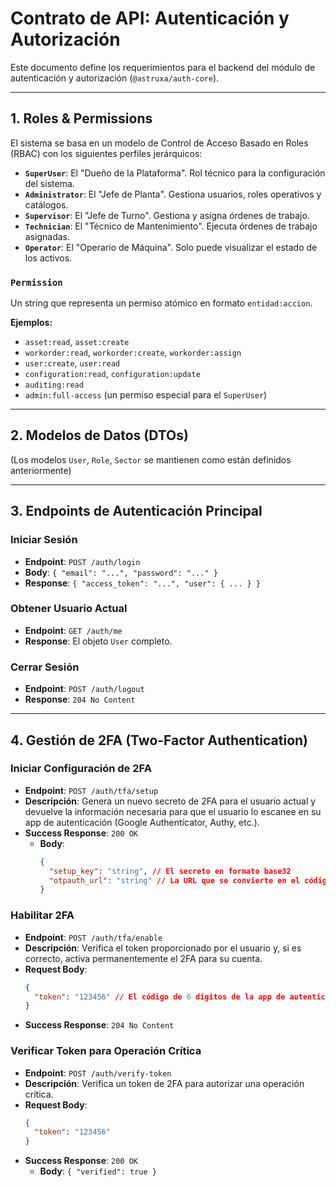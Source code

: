# Contrato de API: Autenticación y Autorización

Este documento define los requerimientos para el backend del módulo de autenticación y autorización (`@astruxa/auth-core`).

---

## 1. Roles & Permissions

El sistema se basa en un modelo de Control de Acceso Basado en Roles (RBAC) con los siguientes perfiles jerárquicos:

-   **`SuperUser`**: El "Dueño de la Plataforma". Rol técnico para la configuración del sistema.
-   **`Administrator`**: El "Jefe de Planta". Gestiona usuarios, roles operativos y catálogos.
-   **`Supervisor`**: El "Jefe de Turno". Gestiona y asigna órdenes de trabajo.
-   **`Technician`**: El "Técnico de Mantenimiento". Ejecuta órdenes de trabajo asignadas.
-   **`Operator`**: El "Operario de Máquina". Solo puede visualizar el estado de los activos.

### `Permission`

Un string que representa un permiso atómico en formato `entidad:accion`.

**Ejemplos:**
- `asset:read`, `asset:create`
- `workorder:read`, `workorder:create`, `workorder:assign`
- `user:create`, `user:read`
- `configuration:read`, `configuration:update`
- `auditing:read`
- `admin:full-access` (un permiso especial para el `SuperUser`)

---

## 2. Modelos de Datos (DTOs)

(Los modelos `User`, `Role`, `Sector` se mantienen como están definidos anteriormente)

---

## 3. Endpoints de Autenticación Principal

### Iniciar Sesión

-   **Endpoint**: `POST /auth/login`
-   **Body**: `{ "email": "...", "password": "..." }`
-   **Response**: `{ "access_token": "...", "user": { ... } }`

### Obtener Usuario Actual

-   **Endpoint**: `GET /auth/me`
-   **Response**: El objeto `User` completo.

### Cerrar Sesión

-   **Endpoint**: `POST /auth/logout`
-   **Response**: `204 No Content`

---

## 4. Gestión de 2FA (Two-Factor Authentication)

### Iniciar Configuración de 2FA

-   **Endpoint**: `POST /auth/tfa/setup`
-   **Descripción**: Genera un nuevo secreto de 2FA para el usuario actual y devuelve la información necesaria para que el usuario lo escanee en su app de autenticación (Google Authenticator, Authy, etc.).
-   **Success Response**: `200 OK`
    -   **Body**:
        ```json
        {
          "setup_key": "string", // El secreto en formato base32
          "otpauth_url": "string" // La URL que se convierte en el código QR
        }
        ```

### Habilitar 2FA

-   **Endpoint**: `POST /auth/tfa/enable`
-   **Descripción**: Verifica el token proporcionado por el usuario y, si es correcto, activa permanentemente el 2FA para su cuenta.
-   **Request Body**:
    ```json
    {
      "token": "123456" // El código de 6 dígitos de la app de autenticación
    }
    ```
-   **Success Response**: `204 No Content`

### Verificar Token para Operación Crítica

-   **Endpoint**: `POST /auth/verify-token`
-   **Descripción**: Verifica un token de 2FA para autorizar una operación crítica.
-   **Request Body**:
    ```json
    {
      "token": "123456"
    }
    ```
-   **Success Response**: `200 OK`
    -   **Body**: `{ "verified": true }`
